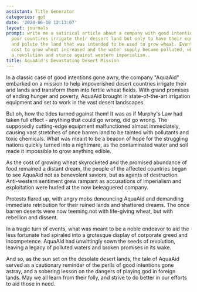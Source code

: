 ```yaml
---
assistant: Title Generator
categories: gpt
date: '2024-06-18 12:13:07'
layout: journals
prompt: write me a satirical article about a company with good intentions to help
  poor countires irrigate their dessert land but only to have their equipment fail
  and polute the land that was intended to be used to grow wheat. Eventually, the
  cost to grow wheat increased and the water supply became polluted, which sparked
  a revolution and stance against western imperialism..
title: AquaAid's Devastating Desert Mission
---
```

In a classic case of good intentions gone awry, the company "AquaAid" embarked on a mission to help impoverished desert countries irrigate their arid lands and transform them into fertile wheat fields. With grand promises of ending hunger and poverty, AquaAid brought in state-of-the-art irrigation equipment and set to work in the vast desert landscapes.

But oh, how the tides turned against them! It was as if Murphy's Law had taken full effect - anything that could go wrong, did go wrong. The supposedly cutting-edge equipment malfunctioned almost immediately, causing vast stretches of once barren land to be tainted with pollutants and toxic chemicals. What was meant to be a beacon of hope for the struggling nations quickly turned into a nightmare, as the contaminated water and soil made it impossible to grow anything edible.

As the cost of growing wheat skyrocketed and the promised abundance of food remained a distant dream, the people of the affected countries began to see AquaAid not as benevolent saviors, but as agents of destruction. Anti-western sentiment grew rampant as accusations of imperialism and exploitation were hurled at the now beleaguered company.

Protests flared up, with angry mobs denouncing AquaAid and demanding immediate retribution for their ruined lands and shattered dreams. The once barren deserts were now teeming not with life-giving wheat, but with rebellion and dissent.

In a tragic turn of events, what was meant to be a noble endeavor to aid the less fortunate had spiraled into a grotesque display of corporate greed and incompetence. AquaAid had unwittingly sown the seeds of revolution, leaving a legacy of polluted waters and broken promises in its wake.

And so, as the sun set on the desolate desert lands, the tale of AquaAid served as a cautionary reminder of the perils of good intentions gone astray, and a sobering lesson on the dangers of playing god in foreign lands. May we all learn from their folly, and strive to do better in our efforts to aid those in need.